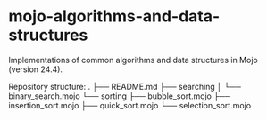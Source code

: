 # mojo-algorithms-and-data-structures

Implementations of common algorithms and data structures in Mojo (version 24.4).

Repository structure:
.
├── README.md
├── searching
│   └── binary_search.mojo
└── sorting
    ├── bubble_sort.mojo
    ├── insertion_sort.mojo
    ├── quick_sort.mojo
    └── selection_sort.mojo